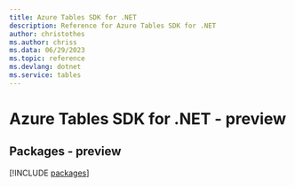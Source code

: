 ```yaml
---
title: Azure Tables SDK for .NET
description: Reference for Azure Tables SDK for .NET
author: christothes
ms.author: chriss
ms.data: 06/29/2023
ms.topic: reference
ms.devlang: dotnet
ms.service: tables
---
```

# Azure Tables SDK for .NET - preview
## Packages - preview
[!INCLUDE [packages](tables-index.md)]